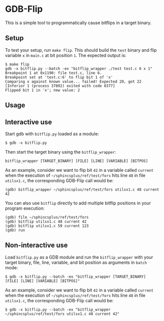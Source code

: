 # GDB-Flip

This is a simple tool to programmatically cause bitflips in a target binary.

## Setup

To test your setup, run `make flip`. This should build the `test` binary and flip variable `x` in `main.c` at bit position `1`. The expected output is:

```
$ make flip
gdb -x bitflip.py --batch -ex "bitflip_wrapper ./test test.c 6 x 1"
Breakpoint 1 at 0x1190: file test.c, line 6.
Breakpoint set at 'test.c:6' to flip bit 1 of 'x'
Comparing x against known value... failed! Expected 20, got 22
[Inferior 1 (process 37892) exited with code 0377]
Flipped bit 1 in 'x'; new value: 2
```

## Usage

## Interactive use

Start gdb with `bitflip.py` loaded as a module:

```
$ gdb -x bitflip.py
```

Then start the target binary using the `bitflip_wrapper`:

```
bitflip_wrapper [TARGET_BINARY] [FILE] [LINE] [VARIABLE] [BITPOS]
```

As an example, consider we want to flip bit `42` in a variable called `current` when the 
execution of `~/sphincsplus/ref/test/fors` hits line `48` in file `utilsx1.c`, the corresponding GDB-Flip call would be:

```
(gdb) bitflip_wrapper ~/sphincsplus/ref/test/fors utilsx1.c 48 current 42
```

You can also use `bitflip` directly to add multiple bitflip positions in your program execution:

```
(gdb) file ~/sphincsplus/ref/test/fors
(gdb) bitflip utilsx1.c 48 current 42
(gdb) bitflip utilsx1.c 59 current 123
(gdb) run
```

## Non-interactive use

Load `bitflip.py` as a GDB module and run the `bitflip_wrapper` with your target binary, file, line, variable, and bit position as arguments in `batch` mode:

```
$ gdb -x bitflip.py --batch -ex "bitflip_wrapper [TARGET_BINARY] [FILE] [LINE] [VARIABLE] [BITPOS]"
```

As an example, consider we want to flip bit `42` in a variable called `current` when the 
execution of `~/sphincsplus/ref/test/fors` hits line `48` in file `utilsx1.c`, the corresponding GDB-Flip call would be:

```
$ gdb -x bitflip.py --batch -ex "bitflip_wrapper ~/sphincsplus/ref/test/fors utilsx1.c 48 current 42"
```
